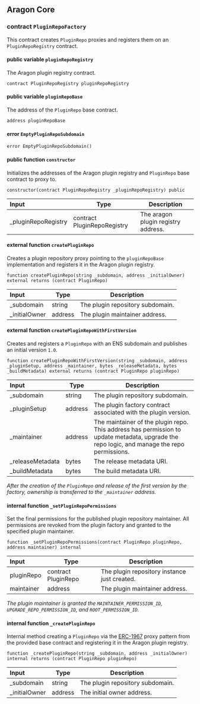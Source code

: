 ## Aragon Core

###  contract `PluginRepoFactory`

This contract creates `PluginRepo` proxies and registers them on an `PluginRepoRegistry` contract.

#### public variable `pluginRepoRegistry`

The Aragon plugin registry contract.

```solidity
contract PluginRepoRegistry pluginRepoRegistry 
```

#### public variable `pluginRepoBase`

The address of the `PluginRepo` base contract.

```solidity
address pluginRepoBase 
```

####  error `EmptyPluginRepoSubdomain`

```solidity
error EmptyPluginRepoSubdomain() 
```

#### public function `constructor`

Initializes the addresses of the Aragon plugin registry and `PluginRepo` base contract to proxy to.

```solidity
constructor(contract PluginRepoRegistry _pluginRepoRegistry) public 
```

| Input | Type | Description |
|:----- | ---- | ----------- |
| _pluginRepoRegistry | contract PluginRepoRegistry | The aragon plugin registry address. |

#### external function `createPluginRepo`

Creates a plugin repository proxy pointing to the `pluginRepoBase` implementation and registers it in the Aragon plugin registry.

```solidity
function createPluginRepo(string _subdomain, address _initialOwner) external returns (contract PluginRepo) 
```

| Input | Type | Description |
|:----- | ---- | ----------- |
| _subdomain | string | The plugin repository subdomain. |
| _initialOwner | address | The plugin maintainer address. |

#### external function `createPluginRepoWithFirstVersion`

Creates and registers a `PluginRepo` with an ENS subdomain and publishes an initial version `1.0`.

```solidity
function createPluginRepoWithFirstVersion(string _subdomain, address _pluginSetup, address _maintainer, bytes _releaseMetadata, bytes _buildMetadata) external returns (contract PluginRepo pluginRepo) 
```

| Input | Type | Description |
|:----- | ---- | ----------- |
| _subdomain | string | The plugin repository subdomain. |
| _pluginSetup | address | The plugin factory contract associated with the plugin version. |
| _maintainer | address | The maintainer of the plugin repo. This address has permission to update metadata, upgrade the repo logic, and manage the repo permissions. |
| _releaseMetadata | bytes | The release metadata URI. |
| _buildMetadata | bytes | The build metadata URI. |

*After the creation of the `PluginRepo` and release of the first version by the factory, ownership is transferred to the `_maintainer` address.*

#### internal function `_setPluginRepoPermissions`

Set the final permissions for the published plugin repository maintainer. All permissions are revoked from the plugin factory and granted to the specified plugin maintainer.

```solidity
function _setPluginRepoPermissions(contract PluginRepo pluginRepo, address maintainer) internal 
```

| Input | Type | Description |
|:----- | ---- | ----------- |
| pluginRepo | contract PluginRepo | The plugin repository instance just created. |
| maintainer | address | The plugin maintainer address. |

*The plugin maintainer is granted the `MAINTAINER_PERMISSION_ID`, `UPGRADE_REPO_PERMISSION_ID`, and `ROOT_PERMISSION_ID`.*

#### internal function `_createPluginRepo`

Internal method creating a `PluginRepo` via the [ERC-1967](https://eips.ethereum.org/EIPS/eip-1967) proxy pattern from the provided base contract and registering it in the Aragon plugin registry.

```solidity
function _createPluginRepo(string _subdomain, address _initialOwner) internal returns (contract PluginRepo pluginRepo) 
```

| Input | Type | Description |
|:----- | ---- | ----------- |
| _subdomain | string | The plugin repository subdomain. |
| _initialOwner | address | The initial owner address. |

